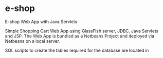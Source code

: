 # e-shop
E-shop Web App with Java Servlets

Simple Shopping Cart Web App using GlassFish server, JDBC, Java Servlets and JSP.
The Web App is bundled as a Netbeans Project and deployed via Netbeans on a local server.

SQL scripts to create the tables required for the database are located in
